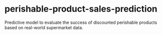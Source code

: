# perishable-product-sales-prediction
Predictive model to evaluate the success of discounted perishable products based on real-world supermarket data.
